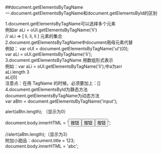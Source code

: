 ##document.getElementsByTagName  
一.document.getElementsByTagName和document.getElementsById的区别

1.document.getElementsByTagName可以选择多个元素  
例如ar aLi = oUl.getElementsByTagName('li')  
// aLi => [ li, li, li ]	 元素的集合  
2.document.getElementsByTagName中document用母元素代替     
 例如： var oUl = document.getElementsByTagName('ul')[0];  
        var aLi = oUl.getElementsByTagName('li');  
3.document.getElementsByTagName 用数组形式表示  
例如：var aLi = oUl.getElementsByTagName('li');中a为arr   
        aLi.length	3  
	aLi[0]  
      注意点：在用 TagName 的时候，必须要加上：[]    
4.document.getElementsById为静态方法  
  document.getElementsByTagName为动态方法    
   var aBtn = document.getElementsByTagName('input');  
	
   alert(aBtn.length);  （显示为0）  
   
   document.body.innerHTML = '<input type="button" value="按钮" /><input type="button" value="按钮" /><input type="button" value="按钮" />';  
	
   //alert(aBtn.length);（显示为3）    
附加小甜品：document.title = 123;  
	    document.body.innerHTML = 'abc';  
 
 